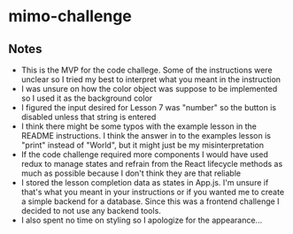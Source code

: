 # mimo-challenge

## Notes

- This is the MVP for the code challege. Some of the instructions were unclear so I tried my best
to interpret what you meant in the instruction
- I was unsure on how the color object was suppose to be implemented so I used it as the background color
- I figured the input desired for Lesson 7 was "number" so the button is disabled unless that string is
entered
- I think there might be some typos with the example lesson in the README instructions. I think the
answer in to the examples lesson is "print" instead of "World", but it might just be my misinterpretation
- If the code challenge required more components I would have used redux to manage states and refrain from
the React lifecycle methods as much as possible because I don't think they are that reliable
- I stored the lesson completion data as states in App.js. I'm unsure if that's what you meant in your
instructions or if you wanted me to create a simple backend for a database. Since this was a frontend
challenge I decided to not use any backend tools.
- I also spent no time on styling so I apologize for the appearance...
